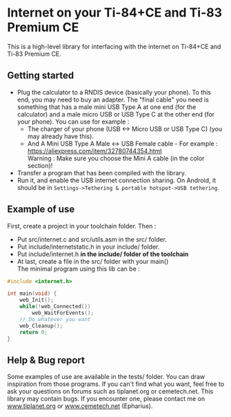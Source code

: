 # Internet on your Ti-84+CE and Ti-83 Premium CE

This is a high-level library for interfacing with the internet on Ti-84+CE and Ti-83 Premium CE.

## Getting started
  * Plug the calculator to a RNDIS device (basically your phone). To this end, you may need to buy an adapter. The "final cable" you need is something that has a male mini USB Type A at one end (for the calculator) and a male micro USB or USB Type C at the other end (for your phone). You can use for example :
	* The charger of your phone (USB <-> Micro USB or USB Type C) (you may already have this).
	* And A Mini USB Type A Male <-> USB Female cable - For example :  https://aliexpress.com/item/32780744354.html  
	Warning : Make sure you choose the Mini A cable (in the color section)!
* Transfer a program that has been compiled with the library.
* Run it, and enable the USB internet connection sharing. On Android, it should be in `Settings->Tethering & portable hotspot->USB tethering`.

## Example of use
First, create a project in your toolchain folder.
Then :
 * Put src/internet.c and src/utils.asm in the src/ folder.
 * Put include/internetstatic.h in your include/ folder.
 * Put include/internet.h **in the include/ folder of the toolchain**
 * At last, create a file in the src/ folder with your main()  
The minimal program using this lib can be :
```c
#include <internet.h>

int main(void) {
	web_Init();
	while(!web_Connected())
		web_WaitForEvents();
	// Do whatever you want
	web_Cleanup();
	return 0;
}
```

## Help & Bug report
Some examples of use are available in the tests/ folder. You can draw inspiration from those programs. If you can't find what you want, feel free to ask your questions on forums such as tiplanet.org or cemetech.net.
This library may contain bugs. If you encounter one, please contact me on www.tiplanet.org or www.cemetech.net (Epharius).

